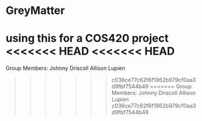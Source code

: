 # GreyMatter
using this for a COS420 project
<<<<<<< HEAD
<<<<<<< HEAD
=======
Group Members: Johnny Driscoll
Allison Lupien
>>>>>>> c036ce77c62f6f1962b979cf0aa3d9fbf7544b49
=======
Group Members: Johnny Driscoll
Allison Lupien
>>>>>>> c036ce77c62f6f1962b979cf0aa3d9fbf7544b49
